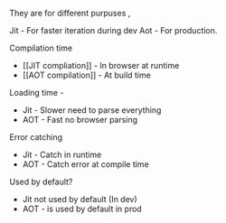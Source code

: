 They are for different purpuses ,

Jit - For faster iteration during dev
Aot - For production.



Compilation time
- [[JIT compliation]] - In browser at runtime
- [[AOT compilation]] - At build time

Loading time - 
- Jit - Slower need to parse everything
- AOT - Fast  no browser parsing

Error catching 
- Jit - Catch in runtime
- AOT - Catch error at compile time

Used by default? 
- Jit not used by default (In dev)
- AOT - is used by default in prod

